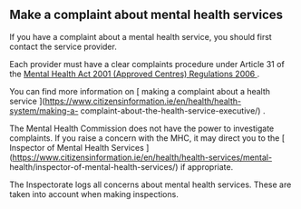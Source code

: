 ##  Make a complaint about mental health services

If you have a complaint about a mental health service, you should first
contact the service provider.

Each provider must have a clear complaints procedure under Article 31 of the [
Mental Health Act 2001 (Approved Centres) Regulations 2006
](http://www.irishstatutebook.ie/eli/2006/si/551/made/en/print) .

You can find more information on [ making a complaint about a health service
](https://www.citizensinformation.ie/en/health/health-system/making-a-
complaint-about-the-health-service-executive/) .

The Mental Health Commission does not have the power to investigate
complaints. If you raise a concern with the MHC, it may direct you to the [
Inspector of Mental Health Services
](https://www.citizensinformation.ie/en/health/health-services/mental-
health/inspector-of-mental-health-services/) if appropriate.

The Inspectorate logs all concerns about mental health services. These are
taken into account when making inspections.
